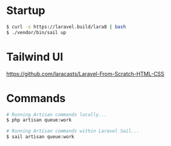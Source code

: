 # Startup
```bash
$ curl -s https://laravel.build/lara8 | bash
$ ./vendor/bin/sail up
```

# Tailwind UI 
https://github.com/laracasts/Laravel-From-Scratch-HTML-CSS

# Commands
```bash
# Running Artisan commands locally...
$ php artisan queue:work

# Running Artisan commands within Laravel Sail...
$ sail artisan queue:work
```
